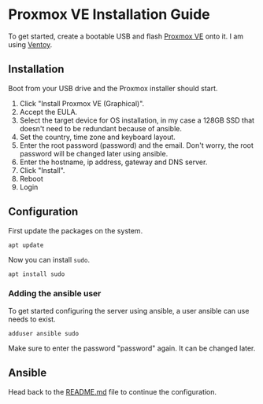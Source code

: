 # Proxmox VE Installation Guide

To get started, create a bootable USB and flash [Proxmox VE](https://www.proxmox.com/en/downloads) onto it.
I am using [Ventoy](https://www.ventoy.net).

## Installation

Boot from your USB drive and the Proxmox installer should start.

1. Click "Install Proxmox VE (Graphical)".
2. Accept the EULA.
3. Select the target device for OS installation, in my case a 128GB SSD that doesn't need to be redundant because of ansible.
4. Set the country, time zone and keyboard layout.
5. Enter the root password (password) and the email. Don't worry, the root password will be changed later using ansible.
6. Enter the hostname, ip address, gateway and DNS server.
7. Click "Install".
8. Reboot
9. Login

## Configuration

First update the packages on the system.

```shell
apt update
```

Now you can install `sudo`.

```shell
apt install sudo
```

### Adding the ansible user

To get started configuring the server using ansible, a user ansible can use needs to exist.

```shell
adduser ansible sudo
```

Make sure to enter the password "password" again. It can be changed later.

## Ansible

Head back to the [README.md](README.md#installing-ansible) file to continue the configuration.
